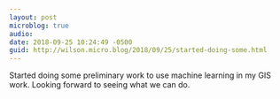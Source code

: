 ```yaml
---
layout: post
microblog: true
audio: 
date: 2018-09-25 10:24:49 -0500
guid: http://wilson.micro.blog/2018/09/25/started-doing-some.html
---
```

Started doing some preliminary work to use machine learning in my GIS work. Looking forward to seeing what we can do.
